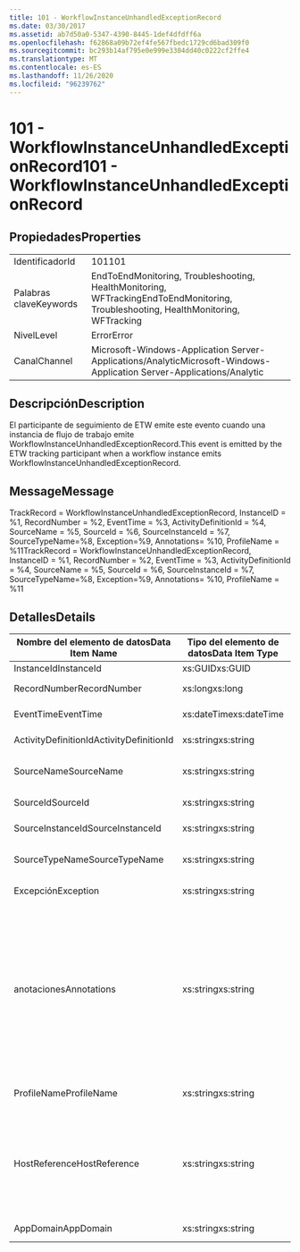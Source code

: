 ```yaml
---
title: 101 - WorkflowInstanceUnhandledExceptionRecord
ms.date: 03/30/2017
ms.assetid: ab7d50a0-5347-4390-8445-1def4dfdff6a
ms.openlocfilehash: f62868a09b72ef4fe567fbedc1729cd6bad309f0
ms.sourcegitcommit: bc293b14af795e0e999e3304dd40c0222cf2ffe4
ms.translationtype: MT
ms.contentlocale: es-ES
ms.lasthandoff: 11/26/2020
ms.locfileid: "96239762"
---
```

# <a name="101---workflowinstanceunhandledexceptionrecord"></a><span data-ttu-id="7099b-102">101 - WorkflowInstanceUnhandledExceptionRecord</span><span class="sxs-lookup"><span data-stu-id="7099b-102">101 - WorkflowInstanceUnhandledExceptionRecord</span></span>

## <a name="properties"></a><span data-ttu-id="7099b-103">Propiedades</span><span class="sxs-lookup"><span data-stu-id="7099b-103">Properties</span></span>  
  
|||  
|-|-|  
|<span data-ttu-id="7099b-104">Identificador</span><span class="sxs-lookup"><span data-stu-id="7099b-104">Id</span></span>|<span data-ttu-id="7099b-105">101</span><span class="sxs-lookup"><span data-stu-id="7099b-105">101</span></span>|  
|<span data-ttu-id="7099b-106">Palabras clave</span><span class="sxs-lookup"><span data-stu-id="7099b-106">Keywords</span></span>|<span data-ttu-id="7099b-107">EndToEndMonitoring, Troubleshooting, HealthMonitoring, WFTracking</span><span class="sxs-lookup"><span data-stu-id="7099b-107">EndToEndMonitoring, Troubleshooting, HealthMonitoring, WFTracking</span></span>|  
|<span data-ttu-id="7099b-108">Nivel</span><span class="sxs-lookup"><span data-stu-id="7099b-108">Level</span></span>|<span data-ttu-id="7099b-109">Error</span><span class="sxs-lookup"><span data-stu-id="7099b-109">Error</span></span>|  
|<span data-ttu-id="7099b-110">Canal</span><span class="sxs-lookup"><span data-stu-id="7099b-110">Channel</span></span>|<span data-ttu-id="7099b-111">Microsoft-Windows-Application Server-Applications/Analytic</span><span class="sxs-lookup"><span data-stu-id="7099b-111">Microsoft-Windows-Application Server-Applications/Analytic</span></span>|  
  
## <a name="description"></a><span data-ttu-id="7099b-112">Descripción</span><span class="sxs-lookup"><span data-stu-id="7099b-112">Description</span></span>  

 <span data-ttu-id="7099b-113">El participante de seguimiento de ETW emite este evento cuando una instancia de flujo de trabajo emite WorkflowInstanceUnhandledExceptionRecord.</span><span class="sxs-lookup"><span data-stu-id="7099b-113">This event is emitted by the ETW tracking participant when a workflow instance emits WorkflowInstanceUnhandledExceptionRecord.</span></span>  
  
## <a name="message"></a><span data-ttu-id="7099b-114">Message</span><span class="sxs-lookup"><span data-stu-id="7099b-114">Message</span></span>  

 <span data-ttu-id="7099b-115">TrackRecord = WorkflowInstanceUnhandledExceptionRecord, InstanceID = %1, RecordNumber = %2, EventTime = %3, ActivityDefinitionId = %4, SourceName = %5, SourceId = %6, SourceInstanceId = %7, SourceTypeName=%8, Exception=%9, Annotations= %10, ProfileName = %11</span><span class="sxs-lookup"><span data-stu-id="7099b-115">TrackRecord = WorkflowInstanceUnhandledExceptionRecord, InstanceID = %1, RecordNumber = %2, EventTime = %3, ActivityDefinitionId = %4, SourceName = %5, SourceId = %6, SourceInstanceId = %7, SourceTypeName=%8, Exception=%9, Annotations= %10, ProfileName = %11</span></span>  
  
## <a name="details"></a><span data-ttu-id="7099b-116">Detalles</span><span class="sxs-lookup"><span data-stu-id="7099b-116">Details</span></span>  
  
|<span data-ttu-id="7099b-117">Nombre del elemento de datos</span><span class="sxs-lookup"><span data-stu-id="7099b-117">Data Item Name</span></span>|<span data-ttu-id="7099b-118">Tipo del elemento de datos</span><span class="sxs-lookup"><span data-stu-id="7099b-118">Data Item Type</span></span>|<span data-ttu-id="7099b-119">Descripción</span><span class="sxs-lookup"><span data-stu-id="7099b-119">Description</span></span>|  
|--------------------|--------------------|-----------------|  
|<span data-ttu-id="7099b-120">InstanceId</span><span class="sxs-lookup"><span data-stu-id="7099b-120">InstanceId</span></span>|<span data-ttu-id="7099b-121">xs:GUID</span><span class="sxs-lookup"><span data-stu-id="7099b-121">xs:GUID</span></span>|<span data-ttu-id="7099b-122">El id. de instancia del flujo de trabajo.</span><span class="sxs-lookup"><span data-stu-id="7099b-122">The instance id for the workflow</span></span>|  
|<span data-ttu-id="7099b-123">RecordNumber</span><span class="sxs-lookup"><span data-stu-id="7099b-123">RecordNumber</span></span>|<span data-ttu-id="7099b-124">xs:long</span><span class="sxs-lookup"><span data-stu-id="7099b-124">xs:long</span></span>|<span data-ttu-id="7099b-125">El número de secuencia del registro emitido.</span><span class="sxs-lookup"><span data-stu-id="7099b-125">The sequence number of the emitted record</span></span>|  
|<span data-ttu-id="7099b-126">EventTime</span><span class="sxs-lookup"><span data-stu-id="7099b-126">EventTime</span></span>|<span data-ttu-id="7099b-127">xs:dateTime</span><span class="sxs-lookup"><span data-stu-id="7099b-127">xs:dateTime</span></span>|<span data-ttu-id="7099b-128">La hora en UTC cuando se emitió el evento.</span><span class="sxs-lookup"><span data-stu-id="7099b-128">The time in UTC when the event was emitted</span></span>|  
|<span data-ttu-id="7099b-129">ActivityDefinitionId</span><span class="sxs-lookup"><span data-stu-id="7099b-129">ActivityDefinitionId</span></span>|<span data-ttu-id="7099b-130">xs:string</span><span class="sxs-lookup"><span data-stu-id="7099b-130">xs:string</span></span>|<span data-ttu-id="7099b-131">El nombre de la actividad raíz del flujo de trabajo.</span><span class="sxs-lookup"><span data-stu-id="7099b-131">The name of the root activity in the workflow</span></span>|  
|<span data-ttu-id="7099b-132">SourceName</span><span class="sxs-lookup"><span data-stu-id="7099b-132">SourceName</span></span>|<span data-ttu-id="7099b-133">xs:string</span><span class="sxs-lookup"><span data-stu-id="7099b-133">xs:string</span></span>|<span data-ttu-id="7099b-134">El nombre de la actividad de origen con errores que dio como resultado unhandledException.</span><span class="sxs-lookup"><span data-stu-id="7099b-134">The source activity name that faulted resulting in the unhandledException</span></span>|  
|<span data-ttu-id="7099b-135">SourceId</span><span class="sxs-lookup"><span data-stu-id="7099b-135">SourceId</span></span>|<span data-ttu-id="7099b-136">xs:string</span><span class="sxs-lookup"><span data-stu-id="7099b-136">xs:string</span></span>|<span data-ttu-id="7099b-137">El id. de la actividad de origen con errores.</span><span class="sxs-lookup"><span data-stu-id="7099b-137">The activity id of the fault source activity</span></span>|  
|<span data-ttu-id="7099b-138">SourceInstanceId</span><span class="sxs-lookup"><span data-stu-id="7099b-138">SourceInstanceId</span></span>|<span data-ttu-id="7099b-139">xs:string</span><span class="sxs-lookup"><span data-stu-id="7099b-139">xs:string</span></span>|<span data-ttu-id="7099b-140">El id. de instancia de la actividad de origen con errores.</span><span class="sxs-lookup"><span data-stu-id="7099b-140">The activity instance id of the fault source activity</span></span>|  
|<span data-ttu-id="7099b-141">SourceTypeName</span><span class="sxs-lookup"><span data-stu-id="7099b-141">SourceTypeName</span></span>|<span data-ttu-id="7099b-142">xs:string</span><span class="sxs-lookup"><span data-stu-id="7099b-142">xs:string</span></span>|<span data-ttu-id="7099b-143">El nombre del tipo de actividad de origen con errores que dio como resultado unhandledException.</span><span class="sxs-lookup"><span data-stu-id="7099b-143">The source activity type name that faulted resulting in the unhandledException</span></span>|  
|<span data-ttu-id="7099b-144">Excepción</span><span class="sxs-lookup"><span data-stu-id="7099b-144">Exception</span></span>|<span data-ttu-id="7099b-145">xs:string</span><span class="sxs-lookup"><span data-stu-id="7099b-145">xs:string</span></span>|<span data-ttu-id="7099b-146">La excepción de información sobre la excepción no controlada.</span><span class="sxs-lookup"><span data-stu-id="7099b-146">The exception details for the unhandled exception</span></span>|  
|<span data-ttu-id="7099b-147">anotaciones</span><span class="sxs-lookup"><span data-stu-id="7099b-147">Annotations</span></span>|<span data-ttu-id="7099b-148">xs:string</span><span class="sxs-lookup"><span data-stu-id="7099b-148">xs:string</span></span>|<span data-ttu-id="7099b-149">Las anotaciones que se agregaron a este evento.</span><span class="sxs-lookup"><span data-stu-id="7099b-149">The annotations that were added to this event.</span></span>  <span data-ttu-id="7099b-150">Los valores se almacenan en un elemento XML con el formato \<items> \< item  name = "annotationName" type="System.String"> annotationValue \</item> \</items> .</span><span class="sxs-lookup"><span data-stu-id="7099b-150">The values are stored in an xml element in the format \<items>\< item  name = "annotationName" type="System.String">annotationValue\</item>\</items>.</span></span>  <span data-ttu-id="7099b-151">Si no se especifica ninguna anotación, la cadena contendrá \<items/> .</span><span class="sxs-lookup"><span data-stu-id="7099b-151">If no annotations are specified then the string contains \<items/>.</span></span> <span data-ttu-id="7099b-152">El tamaño del evento ETW está limitado por el tamaño de búfer de ETW o la carga útil máxima para un evento ETW.</span><span class="sxs-lookup"><span data-stu-id="7099b-152">The ETW event size is limited by the ETW buffer size or the max payload for an ETW event.</span></span> <span data-ttu-id="7099b-153">Si el tamaño del evento supera los límites de ETW, el evento se trunca quitando las anotaciones y reemplazando el valor de anotación por \<items> ... \</items> .</span><span class="sxs-lookup"><span data-stu-id="7099b-153">If the size of the event exceeds the ETW limits, then the event is truncated by dropping the annotations and replacing the annotation value with \<items>...\</items>.</span></span>|  
|<span data-ttu-id="7099b-154">ProfileName</span><span class="sxs-lookup"><span data-stu-id="7099b-154">ProfileName</span></span>|<span data-ttu-id="7099b-155">xs:string</span><span class="sxs-lookup"><span data-stu-id="7099b-155">xs:string</span></span>|<span data-ttu-id="7099b-156">El nombre o el perfil de seguimiento que dio como resultado que se emitiera este evento.</span><span class="sxs-lookup"><span data-stu-id="7099b-156">The name or the tracking profile that resulted in this event being emitted</span></span>|  
|<span data-ttu-id="7099b-157">HostReference</span><span class="sxs-lookup"><span data-stu-id="7099b-157">HostReference</span></span>|<span data-ttu-id="7099b-158">xs:string</span><span class="sxs-lookup"><span data-stu-id="7099b-158">xs:string</span></span>|<span data-ttu-id="7099b-159">En el caso de los servicios hospedados en web, este campo identifica de manera única el servicio en la jerarquía web.</span><span class="sxs-lookup"><span data-stu-id="7099b-159">For web hosted services, this field uniquely identifies the service in the web hierarchy.</span></span>  <span data-ttu-id="7099b-160">Su formato se define como ' ruta de acceso virtual de la aplicación del nombre del sitio web&#124;ruta de acceso virtual del servicio&#124;ServiceName ' ejemplo: ' sitio web predeterminado/CalculatorApplication&#124;/CalculatorService.svc&#124;CalculatorService '</span><span class="sxs-lookup"><span data-stu-id="7099b-160">It's format is defined as 'Web Site Name Application Virtual Path&#124;Service Virtual Path&#124;ServiceName' Example: 'Default Web Site/CalculatorApplication&#124;/CalculatorService.svc&#124;CalculatorService'</span></span>|  
|<span data-ttu-id="7099b-161">AppDomain</span><span class="sxs-lookup"><span data-stu-id="7099b-161">AppDomain</span></span>|<span data-ttu-id="7099b-162">xs:string</span><span class="sxs-lookup"><span data-stu-id="7099b-162">xs:string</span></span>|<span data-ttu-id="7099b-163">La cadena devuelta por AppDomain.CurrentDomain.FriendlyName.</span><span class="sxs-lookup"><span data-stu-id="7099b-163">The string returned by AppDomain.CurrentDomain.FriendlyName.</span></span>|
